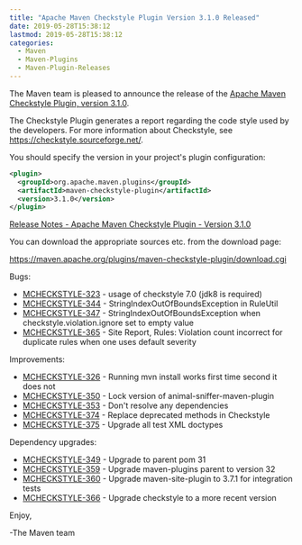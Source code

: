 ```yaml
---
title: "Apache Maven Checkstyle Plugin Version 3.1.0 Released"
date: 2019-05-28T15:38:12
lastmod: 2019-05-28T15:38:12
categories:
  - Maven
  - Maven-Plugins
  - Maven-Plugin-Releases
---
```

The Maven team is pleased to announce the release of the 
[Apache Maven Checkstyle Plugin, version 3.1.0](https://maven.apache.org/plugins/maven-checkstyle-plugin/).

The Checkstyle Plugin generates a report regarding the code style used by the
developers. For more information about Checkstyle, see
https://checkstyle.sourceforge.net/.

You should specify the version in your project's plugin configuration:

```xml
<plugin>
  <groupId>org.apache.maven.plugins</groupId>
  <artifactId>maven-checkstyle-plugin</artifactId>
  <version>3.1.0</version>
</plugin>
``` 

<!-- more -->

[Release Notes - Apache Maven Checkstyle Plugin - Version 3.1.0](https://issues.apache.org/jira/secure/ReleaseNote.jspa?projectId=12317223&version=12342397)

You can download the appropriate sources etc. from the download page:

https://maven.apache.org/plugins/maven-checkstyle-plugin/download.cgi

Bugs:

 * [MCHECKSTYLE-323](https://issues.apache.org/jira/browse/MCHECKSTYLE-323) - usage of checkstyle 7.0 (jdk8 is required)
 * [MCHECKSTYLE-344](https://issues.apache.org/jira/browse/MCHECKSTYLE-344) - StringIndexOutOfBoundsException in RuleUtil
 * [MCHECKSTYLE-347](https://issues.apache.org/jira/browse/MCHECKSTYLE-347) - StringIndexOutOfBoundsException when checkstyle.violation.ignore set to empty value
 * [MCHECKSTYLE-365](https://issues.apache.org/jira/browse/MCHECKSTYLE-365) - Site Report, Rules: Violation count incorrect for duplicate rules when one uses default severity

Improvements:

 * [MCHECKSTYLE-326](https://issues.apache.org/jira/browse/MCHECKSTYLE-326) - Running mvn install works first time second it does not
 * [MCHECKSTYLE-350](https://issues.apache.org/jira/browse/MCHECKSTYLE-350) - Lock version of animal-sniffer-maven-plugin
 * [MCHECKSTYLE-353](https://issues.apache.org/jira/browse/MCHECKSTYLE-353) - Don't resolve any dependencies
 * [MCHECKSTYLE-374](https://issues.apache.org/jira/browse/MCHECKSTYLE-374) - Replace deprecated methods in Checkstyle
 * [MCHECKSTYLE-375](https://issues.apache.org/jira/browse/MCHECKSTYLE-375) - Upgrade all test XML doctypes

Dependency upgrades:

 * [MCHECKSTYLE-349](https://issues.apache.org/jira/browse/MCHECKSTYLE-349) - Upgrade to parent pom 31
 * [MCHECKSTYLE-359](https://issues.apache.org/jira/browse/MCHECKSTYLE-359) - Upgrade maven-plugins parent to version 32
 * [MCHECKSTYLE-360](https://issues.apache.org/jira/browse/MCHECKSTYLE-360) - Upgrade maven-site-plugin to 3.7.1 for integration tests
 * [MCHECKSTYLE-366](https://issues.apache.org/jira/browse/MCHECKSTYLE-366) - Upgrade checkstyle to a more recent version

Enjoy,

-The Maven team

